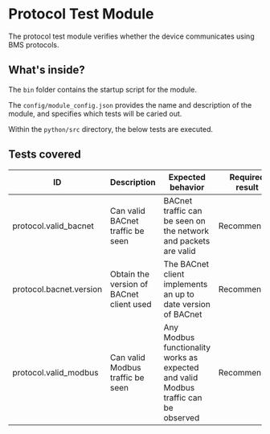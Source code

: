 # Protocol Test Module

The protocol test module verifies whether the device communicates using BMS protocols.

## What's inside?

The ```bin``` folder contains the startup script for the module.

The ```config/module_config.json``` provides the name and description of the module, and specifies which tests will be caried out.

Within the ```python/src``` directory, the below tests are executed.

## Tests covered

| ID | Description | Expected behavior | Required result
|---|---|---|---|
| protocol.valid_bacnet | Can valid BACnet traffic be seen | BACnet traffic can be seen on the network and packets are valid | Recommended |
| protocol.bacnet.version | Obtain the version of BACnet client used | The BACnet client implements an up to date version of BACnet | Recommended |
| protocol.valid_modbus | Can valid Modbus traffic be seen | Any Modbus functionality works as expected and valid Modbus traffic can be observed | Recommended |